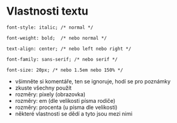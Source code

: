 # Vlastnosti textu

<pre class="c-text-large fragment" contenteditable><code class="lang-css stretch" data-noescape><span class="fragment">font-style: italic; /* normal */</span>

<span class="fragment">font-weight: bold;  /* nebo normal */</span>

<span class="fragment">text-align: center; /* nebo left nebo right */</span>

<span class="fragment">font-family: sans-serif; /* nebo serif */</span>

<span class="fragment">font-size: 20px; /* nebo 1.5em nebo 150% */</span>
</code></pre>


>>>
* všimněte si komentáře, ten se ignoruje, hodí se pro poznámky
* zkuste všechny použít
* rozměry: pixely (obrazovka)
* rozměry: em (dle velikosti písma rodiče)
* rozměry: procenta (u písma dle velikosti)
* některé vlastnosti se dědí a tyto jsou mezi nimi
